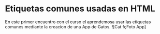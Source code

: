 # Etiquetas comunes usadas en HTML 
En este primer encuentro con el curso el aprendemosa usar las etiquetas comunes mediante la creacion de una App de Gatos.
![Cat fçFoto App]
